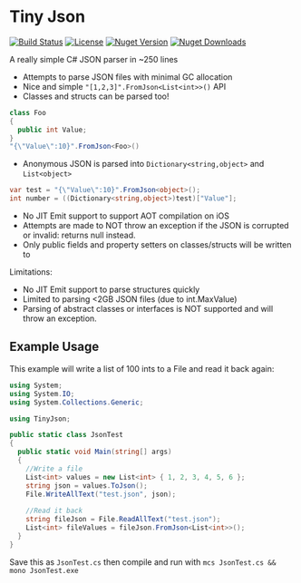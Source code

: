 # Tiny Json

[![Build Status](https://travis-ci.org/zanders3/json.png?branch=master)](https://travis-ci.org/zanders3/json)
[![License](https://img.shields.io/badge/license-MIT-lightgrey.svg)](https://raw.githubusercontent.com/zanders3/json/master/LICENSE)
[![Nuget Version](https://img.shields.io/nuget/v/TinyJson.svg)](https://www.nuget.org/packages/TinyJson)
[![Nuget Downloads](https://img.shields.io/nuget/dt/TinyJson.svg)](https://www.nuget.org/packages/TinyJson)

A really simple C# JSON parser in ~250 lines
- Attempts to parse JSON files with minimal GC allocation
- Nice and simple `"[1,2,3]".FromJson<List<int>>()` API
- Classes and structs can be parsed too!
```csharp
class Foo 
{ 
  public int Value;
}
"{\"Value\":10}".FromJson<Foo>()
```
- Anonymous JSON is parsed into `Dictionary<string,object>` and `List<object>`
```csharp
var test = "{\"Value\":10}".FromJson<object>();
int number = ((Dictionary<string,object>)test)["Value"];
```
- No JIT Emit support to support AOT compilation on iOS
- Attempts are made to NOT throw an exception if the JSON is corrupted or invalid: returns null instead.
- Only public fields and property setters on classes/structs will be written to

Limitations:
- No JIT Emit support to parse structures quickly
- Limited to parsing <2GB JSON files (due to int.MaxValue)
- Parsing of abstract classes or interfaces is NOT supported and will throw an exception.

## Example Usage

This example will write a list of 100 ints to a File and read it back again:
```csharp
using System;
using System.IO;
using System.Collections.Generic;

using TinyJson;

public static class JsonTest
{
  public static void Main(string[] args)
  {
    //Write a file
    List<int> values = new List<int> { 1, 2, 3, 4, 5, 6 };
    string json = values.ToJson();
    File.WriteAllText("test.json", json);
    
    //Read it back
    string fileJson = File.ReadAllText("test.json");
    List<int> fileValues = fileJson.FromJson<List<int>>();
  }
}
```
Save this as `JsonTest.cs` then compile and run with `mcs JsonTest.cs && mono JsonTest.exe`
